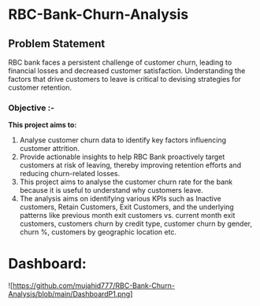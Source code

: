 #  RBC-Bank-Churn-Analysis
## Problem Statement

RBC bank faces a persistent challenge of customer churn, leading to financial losses and decreased customer satisfaction. Understanding the factors that drive customers to leave is critical to devising strategies for customer retention.

### Objective :-

**This project aims to:**
1. Analyse customer churn data to identify key factors influencing customer attrition.
2. Provide actionable insights to help RBC Bank proactively target customers at risk of leaving, thereby improving retention efforts and reducing churn-related losses.
3. This project aims to analyse the customer churn rate for the bank because it is useful to understand why customers leave.
4. The analysis aims on identifying various KPIs such as Inactive customers, Retain Customers, Exit Customers, and the underlying patterns like previous month exit customers vs. current 
   month exit customers, customers churn by credit type, customer churn by gender, churn %, customers by geographic location etc.

# Dashboard:
![https://github.com/mujahid777/RBC-Bank-Churn-Analysis/blob/main/DashboardP1.png]







